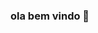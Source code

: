 ### ola bem vindo 👋

<!--
**Dvidlucas/Dvidlucas** is a ✨ _special_ ✨ repository because its `README.md` (this file) appears on your GitHub profile.

Here are some ideas to get you started:


